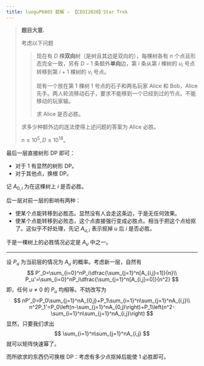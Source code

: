 ```yaml
---
title: luoguP6803 题解 — 【CEOI2020】Star Trek
---
```


> **题目大意.**
>
> 考虑以下问题
>
> > 现在有 $D$ 棵**双向**树（是树且其边是双向的），每棵树各有 $n$ 个点且形态完全一致，另有 $D-1$ 条额外**单向**边，第 $i$ 条从第 $i$ 棵树的 $u_i$ 号点转移到第 $i+1$ 棵树的 $v_i$ 号点。
> >
> > 现有一个放在第 $1$ 棵树 $1$ 号点的石子和两名玩家 Alice 和 Bob，Alice 先手。两人轮流移动石子，要求不能移到一个已经到过的节点。不能移动的玩家输。
> >
> > 求 Alice 是否必胜。
>
> 求多少种额外边的连法使得上述问题的答案为 Alice 必胜。
>
> $n\le 10^5,D\le 10^{18}$。

最后一层直接树形 DP 即可：

- 对于 $1$ 有显然的树形 DP。
- 对于其他点，换根 DP。

记 $A_{0,i}$ 为在这棵树上 $i$ 是否必胜。

后一层对前一层的影响有两种：

- 使某个点能转移到必胜态。显然没有人会走这条边，于是无任何效果。
- 使某个点能转移到必败态，这个点直接强行变成必胜点。相当于把这个点给抠了。这似乎不好处理，先记 $A_{u,i}$ 表示抠掉 $u$ 后 $i$ 是否必胜。

于是一棵树上的必胜情况必定是 $A_{u}$ 中之一。

----

设 $P_u$ 为当前层的情况为 $A_u$ 的概率。考虑新一层，自然有
$$
P'_0=\sum_{i=0}^nP_i\dfrac{\sum_{j=1}^n[A_{i,j}=1]}{n}\\
P_u'=\sum_{i=0}^nP_i\dfrac{\sum_{j=1}^n[A_{i,j}=0]}{n^2}
$$
即，任何 $u\neq 0$ 的 $P_u$ 均相等。不妨改写为
$$
nP'_0=P_0\sum_{j=1}^nA_{0,j}+P_1\sum_{i=1}^n\sum_{j=1}^nA_{i,j}\\
n^2P_1'=P_0\left(n-\sum_{j=1}^nA_{0,j}\right)+P_1\left(n^2-\sum_{i=1}^n\sum_{j=1}^nA_{i,j}\right)
$$
显然，只要我们求出
$$
\sum_{i=1}^n\sum_{j=1}^nA_{i,j}
$$
就可以矩阵快速幂了。

而所欲求的东西仍可换根 DP：考虑有多少点抠掉后能使 $1$ 必胜即可。

